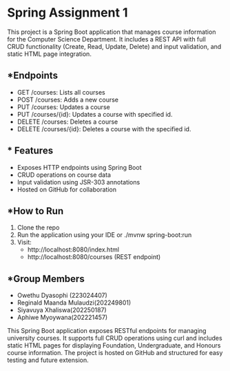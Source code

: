 # Spring Assignment 1

This project is a Spring Boot application that manages course information for the Computer Science Department. It includes a REST API with full CRUD functionality (Create, Read, Update, Delete) and input validation, and static HTML page integration.

## *Endpoints
- GET /courses: Lists all courses
- POST /courses: Adds a new course
- PUT /courses: Updates a course
- PUT /courses/{id}: Updates a course with specified id.
- DELETE /courses: Deletes a course
- DELETE /courses/{id}: Deletes a course with the specified id.

## * Features

- Exposes HTTP endpoints using Spring Boot
- CRUD operations on course data
- Input validation using JSR-303 annotations
- Hosted on GitHub for collaboration

## *How to Run
1. Clone the repo
2. Run the application using your IDE or ./mvnw spring-boot:run
3. Visit:
    - http://localhost:8080/index.html
    - http://localhost:8080/courses (REST endpoint)


## *Group Members
- Owethu Dyasophi (223024407)
- Reginald Maanda Mulaudzi(202249801)
- Siyavuya Xhaliswa(202250187)
- Aphiwe Myoywana(202221457)

This Spring Boot application exposes RESTful endpoints for managing university courses. It supports full CRUD operations using curl and includes static HTML pages for displaying Foundation, Undergraduate, and Honours course information. The project is hosted on GitHub and structured for easy testing and future extension.